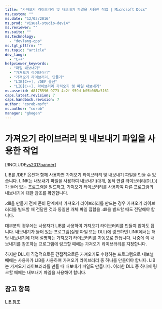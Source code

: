 ```yaml
---
title: "가져오기 라이브러리 및 내보내기 파일을 사용한 작업 | Microsoft Docs"
ms.custom: ""
ms.date: "12/03/2016"
ms.prod: "visual-studio-dev14"
ms.reviewer: ""
ms.suite: ""
ms.technology: 
  - "devlang-cpp"
ms.tgt_pltfrm: ""
ms.topic: "article"
dev_langs: 
  - "C++"
helpviewer_keywords: 
  - "파일 내보내기"
  - "가져오기 라이브러리"
  - "가져오기 라이브러리, 만들기"
  - "LIB[C++], /DEF 옵션"
  - "LIB[C++], 라이브러리 가져오기 및 파일 내보내기"
ms.assetid: d8175596-9773-4c2f-959d-b05b065a5161
caps.latest.revision: 7
caps.handback.revision: 7
author: "corob-msft"
ms.author: "corob"
manager: "ghogen"
---
```

# 가져오기 라이브러리 및 내보내기 파일을 사용한 작업
[!INCLUDE[vs2017banner](../../assembler/inline/includes/vs2017banner.md)]

LIB를 \/DEF 옵션과 함께 사용하면 가져오기 라이브러리 및 내보내기 파일을 만들 수 있습니다.  LINK는 내보내기 파일을 사용하여 내보내기\(대개, 동적 연결 라이브러리\(DLL\)\)가 들어 있는 프로그램을 빌드하고, 가져오기 라이브러리를 사용하여 다른 프로그램의 내보내기에 대한 참조를 확인합니다.  
  
 .dll을 만들기 전에 준비 단계에서 가져오기 라이브러리를 만드는 경우 가져오기 라이브러리를 빌드할 때 전달한 것과 동일한 개체 파일 집합을 .dll을 빌드할 때도 전달해야 합니다.  
  
 대부분의 경우에는 사용자가 LIB를 사용하여 가져오기 라이브러리를 만들지 않아도 됩니다.  내보내기가 들어 있는 프로그램\(실행 파일 또는 DLL\)에 링크하면 LINK에서는 해당 내보내기에 대해 설명하는 가져오기 라이브러리를 자동으로 만듭니다.  나중에 이 내보내기를 참조하는 프로그램에 링크할 때에는 가져오기 라이브러리를 지정합니다.  
  
 하지만 DLL이 직접적으로든 간접적으로든 가져오기도 수행하는 프로그램으로 내보낼 때에는 사용자가 LIB를 사용하여 가져오기 라이브러리 중 하나를 만들어야 합니다.  LIB는 가져오기 라이브러리를 만들 때 내보내기 파일도 만듭니다.  이러한 DLL 중 하나에 링크할 때에는 내보내기 파일을 사용해야 합니다.  
  
## 참고 항목  
 [LIB 참조](../../build/reference/lib-reference.md)